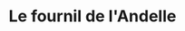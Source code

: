 ---
title: "Le fournil de l'Andelle"
url: /perriers-sur-andelle/le-fournil-de-landelle/
shop: boulangerie
---